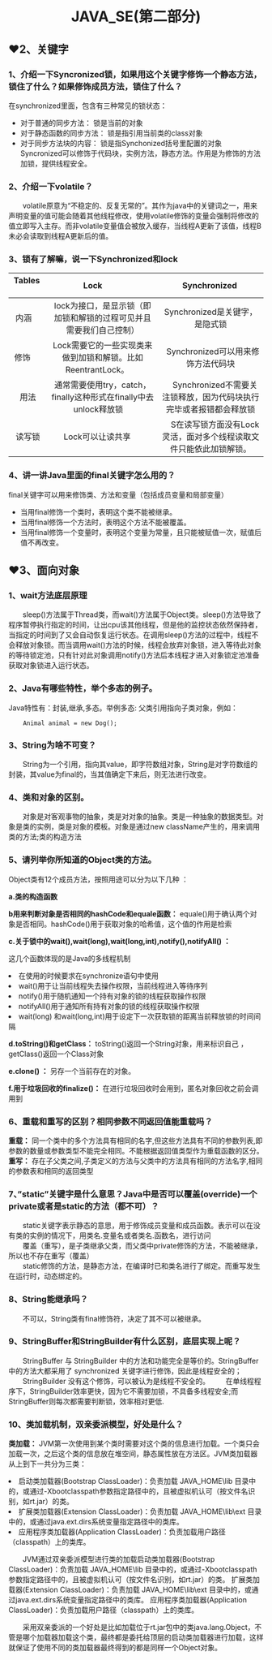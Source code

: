# <center>JAVA_SE(第二部分)<center>
## ❤2、关键字

### 1、介绍一下Syncronized锁，如果用这个关键字修饰一个静态方法，锁住了什么？如果修饰成员方法，锁住了什么？
在synchronized里面，包含有三种常见的锁状态：

- 对于普通的同步方法：   锁是当前的对象 
- 对于静态函数的同步方法：   锁是指引用当前类的class对象 
- 对于同步方法块的内容：   锁是指Synchonized括号里配置的对象
Syncronized可以修饰于代码块，实例方法，静态方法。作用是为修饰的方法加锁，提供线程安全。
### 2、介绍一下volatile？
&emsp;&emsp;volatile原意为“不稳定的、反复无常的”。其作为java中的关键词之一，用来声明变量的值可能会随着其他线程修改，使用volatile修饰的变量会强制将修改的值立即写入主存。而非volatile变量值会被放入缓存，当线程A更新了该值，线程B未必会读取到线程A更新后的值。
### 3、锁有了解嘛，说一下Synchronized和lock

| Tables        | Lock           |Synchronized  |
| :-------------: |:-------------:| :-----:|
| 内涵     | lock为接口，是显示锁（即加锁和解锁的过程可见并且需要我们自己控制） | Synchronized是关键字，是隐式锁 |
| 修饰      | Lock需要它的一些实现类来做到加锁和解锁。比如ReentrantLock。      |   Synchronized可以用来修饰方法代码块 |
| 用法| 通常需要使用try，catch，finally这种形式在finally中去unlock释放锁     |    Synchronized不需要关注锁释放，因为代码块执行完毕或者报错都会释放锁 |
| 读写锁 | Lock可以让读共享      |    S在读写锁方面没有Lock灵活，面对多个线程读取文件只能依此加锁解锁。 |

### 4、讲一讲Java里面的final关键字怎么用的？
final关键字可以用来修饰类、方法和变量（包括成员变量和局部变量）

- 当用final修饰一个类时，表明这个类不能被继承。
- 当用final修饰一个方法时，表明这个方法不能被覆盖。
- 当用final修饰一个变量时，表明这个变量为常量，且只能被赋值一次，赋值后值不再改变。
## ❤3、面向对象
### 1、wait方法底层原理
&emsp;&emsp;sleep()方法属于Thread类，而wait()方法属于Object类。sleep()方法导致了程序暂停执行指定的时间，让出cpu该其他线程，但是他的监控状态依然保持者，当指定的时间到了又会自动恢复运行状态。在调用sleep()方法的过程中，线程不会释放对象锁。而当调用wait()方法的时候，线程会放弃对象锁，进入等待此对象的等待锁定池，只有针对此对象调用notify()方法后本线程才进入对象锁定池准备获取对象锁进入运行状态。
### 2、Java有哪些特性，举个多态的例子。
Java特性有：封装,继承,多态。举例多态: 父类引用指向子类对象，例如：
 
		Animal animal = new Dog();

### 3、String为啥不可变？
&emsp;&emsp;String为一个引用，指向其value，即字符数组对象，String是对字符数组的封装，其value为final的，当其值确定下来后，则无法进行改变。
### 4、类和对象的区别。
&emsp;&emsp;对象是对客观事物的抽象，类是对对象的抽象。类是一种抽象的数据类型。对象是类的实例，类是对象的模板。对象是通过new className产生的，用来调用类的方法;类的构造方法 
### 5、请列举你所知道的Object类的方法。
Object类有12个成员方法，按照用途可以分为以下几种 ：

**a.类的构造函数**  

**b用来判断对象是否相同的hashCode和equale函数：** equale()用于确认两个对象是否相同。hashCode()用于获取对象的哈希值，这个值的作用是检索  

**c.关于锁中的wait(),wait(long),wait(long,int),notify(),notifyAll() ：**

这几个函数体现的是Java的多线程机制  
<li> 在使用的时候要求在synchronize语句中使用
<li> wait()用于让当前线程失去操作权限，当前线程进入等待序列
<li> notify()用于随机通知一个持有对象的锁的线程获取操作权限
<li> notifyAll()用于通知所有持有对象的锁的线程获取操作权限
<li> wait(long) 和wait(long,int)用于设定下一次获取锁的距离当前释放锁的时间间隔  
	
**d.toString()和getClass：** toString()返回一个String对象，用来标识自己 ，getClass()返回一个Class对象  

**e.clone() ：** 另存一个当前存在的对象。  

**f.用于垃圾回收的finalize()：** 在进行垃圾回收时会用到，匿名对象回收之前会调用到  

### 6、重载和重写的区别？相同参数不同返回值能重载吗？

**重载：** 同一个类中的多个方法具有相同的名字,但这些方法具有不同的参数列表,即参数的数量或参数类型不能完全相同。不能根据返回值类型作为重载函数的区分。  
**重写：** 存在子父类之间,子类定义的方法与父类中的方法具有相同的方法名字,相同的参数表和相同的返回类型 

### 7、”static”关键字是什么意思？Java中是否可以覆盖(override)一个private或者是static的方法（都不可）？
&emsp;&emsp;static关键字表示静态的意思，用于修饰成员变量和成员函数。表示可以在没有类的实例的情况下，用类名.变量名或者类名.函数名，进行访问  
&emsp;&emsp;覆盖（重写），是子类继承父类，而父类中private修饰的方法，不能被继承，所以也不存在重写（覆盖）  
&emsp;&emsp;static修饰的方法，是静态方法，在编译时已和类名进行了绑定。而重写发生在运行时，动态绑定的。

### 8、String能继承吗？
&emsp;&emsp;不可以，String类有final修饰符，决定了其不可以被继承。

### 9、StringBuffer和StringBuilder有什么区别，底层实现上呢？
&emsp;&emsp;StringBuffer 与 StringBuilder 中的方法和功能完全是等价的。StringBuffer 中的方法大都采用了 synchronized 关键字进行修饰，因此是线程安全的；    
&emsp;&emsp;StringBuilder 没有这个修饰，可以被认为是线程不安全的。 
&emsp;&emsp;在单线程程序下，StringBuilder效率更快，因为它不需要加锁，不具备多线程安全;而StringBuffer则每次都需要判断锁，效率相对更低.

### 10、类加载机制，双亲委派模型，好处是什么？

**类加载：** JVM第一次使用到某个类时需要对这个类的信息进行加载。一个类只会加载一次，之后这个类的信息放在堆空间，静态属性放在方法区。JVM类加载器从上到下一共分为三类：  

<li>启动类加载器(Bootstrap ClassLoader)：负责加载 JAVA_HOME\lib 目录中的，或通过-Xbootclasspath参数指定路径中的，且被虚拟机认可（按文件名识别，如rt.jar）的类。
<li>扩展类加载器(Extension ClassLoader)：负责加载 JAVA_HOME\lib\ext 目录中的，或通过java.ext.dirs系统变量指定路径中的类库。
<li>应用程序类加载器(Application ClassLoader)：负责加载用户路径（classpath）上的类库。 

&emsp;&emsp;JVM通过双亲委派模型进行类的加载启动类加载器(Bootstrap ClassLoader)：负责加载 JAVA_HOME\lib 目录中的，或通过-Xbootclasspath参数指定路径中的，且被虚拟机认可（按文件名识别，如rt.jar）的类。 扩展类加载器(Extension ClassLoader)：负责加载 JAVA_HOME\lib\ext 目录中的，或通过java.ext.dirs系统变量指定路径中的类库。 应用程序类加载器(Application ClassLoader)：负责加载用户路径（classpath）上的类库。  

&emsp;&emsp;采用双亲委派的一个好处是比如加载位于rt.jar包中的类java.lang.Object，不管是哪个加载器加载这个类，最终都是委托给顶层的启动类加载器进行加载，这样就保证了使用不同的类加载器最终得到的都是同样一个Object对象。
